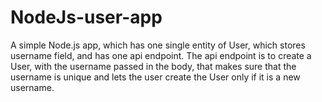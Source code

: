 # NodeJs-user-app
A simple Node.js app, which has one single entity of User, which stores username field, and has one api endpoint. The api endpoint is to create a User, with the username passed in the body, that makes sure that the username is unique and lets the user create the User only if it is a new username.
